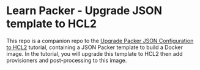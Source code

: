 # Learn Packer - Upgrade JSON template to HCL2

This repo is a companion repo to the [Upgrade Packer JSON Configuration to HCL2](https://developer.hashicorp.com/packer/tutorials/configuration-language/hcl2-upgrade) tutorial, containing a JSON Packer template to build a Docker image. In the tutorial, you will upgrade this template to HCL2 then add provisioners and post-processing to this image.
